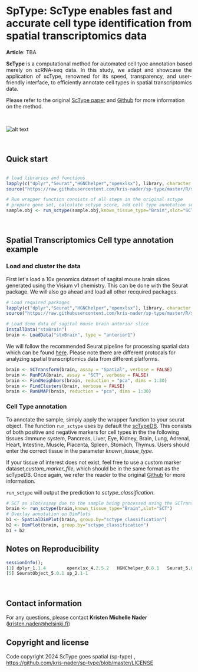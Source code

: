 
# SpType: ScType enables fast and accurate cell type identification from spatial transcriptomics data


**Article**: TBA

<p style="text-align:justify;"> <b>ScType</b> is a computational method for automated cell tyoe annotation based merely on scRNA-seq data. In this study, we adapt and showcase the application of scType, renowned for its speed, transparency, and user-friendly interface, to efficiently annotate cell types in spatial transcriptomics data.
  
Please refer to the original <a href="https://www.nature.com/articles/s41467-022-28803-w" target="_blank">ScType paper</a>  and <a href="https://github.com/IanevskiAleksandr/sc-type" target="_blank">Github</a> for more information on the method.


<br>

![alt text](https://github.com/IanevskiAleksandr/sc-type/blob/master/ScTypePlan.png)

<br>

## Quick start

```R

# load libraries and functions
lapply(c("dplyr","Seurat","HGNChelper","openxlsx"), library, character.only = T)
source("https://raw.githubusercontent.com/kris-nader/sp-type/master/R/sp-type.R"); 

# Run wrapper function consists of all steps in the original sctype
# prepare gene set, calculate sctype score, add cell type annotation seurat object meta.data
sample.obj <- run_sctype(sample.obj,known_tissue_type="Brain",slot="SCT")

```

<br>

## Spatial Transcriptomics Cell type annotation example 

### Load and cluster the data


First let's load a 10x genomics dataset of sagital mouse brain slices generated using the Visium v1 chemistry. This can be done with the Seurat package. We will also go ahead and load all other recquired packages. 

```R
# Load required packages
lapply(c("dplyr","Seurat","HGNChelper","openxlsx"), library, character.only = T)
source("https://raw.githubusercontent.com/kris-nader/sp-type/master/R/sp-type.R"); 

# Load demo data of sagital mouse brain anterior slice  
InstallData("stxBrain")
brain <- LoadData("stxBrain", type = "anterior1")
```

We will follow the recommended Seurat pipeline for processing spatial data which can be found <a href="https://satijalab.org/seurat/articles/spatial_vignette#x-visium" target="_blank">here</a>. Please note there are different protocals for analyzing spatial transcriptomics data from different platforms.

```R
brain <- SCTransform(brain, assay = "Spatial", verbose = FALSE)
brain <- RunPCA(brain, assay = "SCT", verbose = FALSE)
brain <- FindNeighbors(brain, reduction = "pca", dims = 1:30)
brain <- FindClusters(brain, verbose = FALSE)
brain <- RunUMAP(brain, reduction = "pca", dims = 1:30)
```

### Cell Type annotation
To annotate the sample, simply apply the wrapper function to your seurat object. The function <code>run_sctype</code> uses by default the <a href="https://github.com/IanevskiAleksandr/sc-type/blob/master/ScTypeDB_full.xlsx" target="_blank">scTypeDB</a>. This consists of both positive and negative markers for cell types in the the following tissues :Immune system, Pancreas, Liver, Eye, Kidney, Brain, Lung, Adrenal, Heart, Intestine, Muscle, Placenta, Spleen, Stomach, Thymus. Users should enter the correct tissue in the parameter _known_tissue_type_. 

If your tissue of interest does not exist, feel free to use a custom marker dataset,_custom_marker_file_, which should be in the same format as the scTypeDB. Once again, we refer the reader to the original <a href="https://github.com/IanevskiAleksandr/sc-type" target="_blank">Github</a> for more information. 

<code>run_sctype</code> will output the prediction to _sctype_classification_.

```R
# SCT as slot/assay due to the sample being processed using the SCTransform method
brain <- run_sctype(brain,known_tissue_type="Brain",slot="SCT")
# Overlay annotation on DimPlots
b1 <- SpatialDimPlot(brain, group.by="sctype_classification")
b2 <- DimPlot(brain, group.by="sctype_classification")
b1 + b2
```




## Notes on Reproducibility

```R
sessionInfo();
[1] dplyr_1.1.4        openxlsx_4.2.5.2   HGNChelper_0.8.1   Seurat_5.0.1      
[5] SeuratObject_5.0.1 sp_2.1-1             
```

<br>

## Contact information
For any questions, please contact **Kristen Michelle Nader** (kristen.nader@helsinki.fi)

## Copyright and license

Code copyright 2024 ScType goes spatial (sp-type) , https://github.com/kris-nader/sp-type/blob/master/LICENSE
